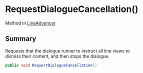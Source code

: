# RequestDialogueCancellation()

Method in [LineAdvancer](yarn.unity.lineadvancer.md)

## Summary

Requests that the dialogue runner to instruct all line views to\
dismiss their content, and then stops the dialogue.

```csharp
public void RequestDialogueCancellation()
```
